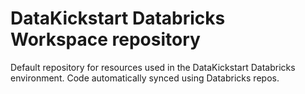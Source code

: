 # DataKickstart Databricks Workspace repository
Default repository for resources used in the DataKickstart Databricks environment. Code automatically synced using Databricks repos.
